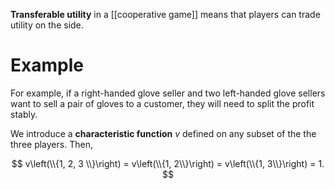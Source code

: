 **Transferable utility** in a [[cooperative game]] means that players can trade utility on the side. 

# Example

For example, if a right-handed glove seller and two left-handed glove sellers want to sell a pair of gloves to a customer, they will need to split the profit stably. 

We introduce a **characteristic function** $v$ defined on any subset of the the three players. Then,

$$
v\left(\\{1, 2, 3 \\}\right) = v\left(\\{1, 2\\}\right) = v\left(\\{1, 3\\}\right) = 1.
$$